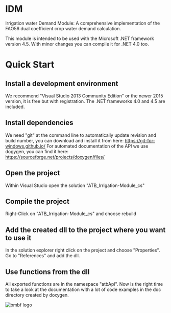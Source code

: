 # IDM
Irrigation water Demand Module: A comprehensive implementation of the FAO56 dual coefficient crop water demand calculation.

This module is intended to be used with the Microsoft .NET framework version 4.5. With minor changes you can compile it for .NET 4.0 too.

# Quick Start
## Install a development environment
We recommend "Visual Studio 2013 Community Edition" or the newer 2015 version, it is free but with registration. The .NET frameworks 4.0 and 4.5 are included.
## Install dependencies
We need "git" at the command line to automatically update revision and build number, you can download and install it from here:
https://git-for-windows.github.io/
For automated documentation of the API we use dogygen, you can find it here:
https://sourceforge.net/projects/doxygen/files/
## Open the project
Within Visual Studio open the solution "ATB_Irrigation-Module_cs"
## Compile the project
Right-Click on "ATB_Irrigation-Module_cs" and choose rebuild
## Add the created dll to the project where you want to use it
In the solution explorer right click on the project and choose "Properties". Go to "References" and add the dll.
## Use functions from the dll
All exported functions are in the namespace "atbApi". Now is the right time to take a look at the documentation with a lot of code examples in the doc directory created by doxygen.

![bmbf logo](https://www.runlevel3.de/bmbf-eng.png)
